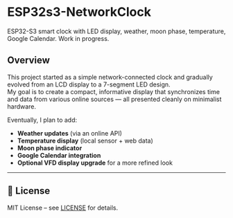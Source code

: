 # ESP32s3-NetworkClock
ESP32-S3 smart clock with LED display, weather, moon phase, temperature, Google Calendar. Work in progress.

## Overview  

This project started as a simple network-connected clock and gradually evolved from an LCD display to a 7-segment LED design.  
My goal is to create a compact, informative display that synchronizes time and data from various online sources — all presented cleanly on minimalist hardware.

Eventually, I plan to add:  
- **Weather updates** (via an online API)  
- **Temperature display** (local sensor + web data)  
- **Moon phase indicator**  
- **Google Calendar integration**  
- **Optional VFD display upgrade** for a more refined look  

---

## 🧾 License  

MIT License – see [LICENSE](LICENSE) for details.